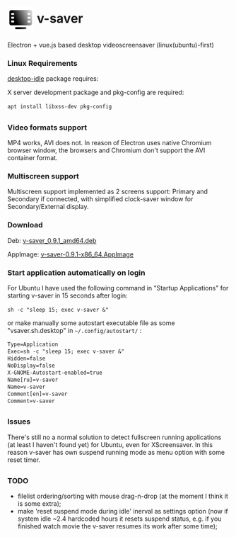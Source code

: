 # <img src="https://github.com/Nowalon/v-saver/blob/dev/assets/img/videoscreensaver-gradient-icon.png?raw=true" width="60px" align="center" alt="Electron API Demos icon">   v-saver

Electron + vue.js based desktop videoscreensaver (linux(ubuntu)-first)


### Linux Requirements

[desktop-idle](https://github.com/bithavoc/node-desktop-idle) package requires:

X server development package and pkg-config are required:

`apt install libxss-dev pkg-config`


##
###

### Video formats support

MP4 works, AVI does not. In reason of Electron uses native Chromium browser window, the browsers and Chromium don't support the AVI container format.

### Multiscreen support

Multiscreen support implemented as 2 screens support: Primary and Secondary if connected, with simplified clock-saver window for Secondary/External display.

### Download

Deb: [v-saver_0.9.1_amd64.deb](https://github.com/Nowalon/v-saver/raw/master/dist/v-saver_0.9.1_amd64.deb)

AppImage: [v-saver-0.9.1-x86_64.AppImage](https://github.com/Nowalon/v-saver/raw/master/dist/v-saver-0.9.1-x86_64.AppImage)


### Start application automatically on login

For Ubuntu I have used the following command in "Startup Applications" for starting v-saver in 15 seconds after login:

`sh -c "sleep 15; exec v-saver &"`

or make manually some autostart executable file as some "vsaver.sh.desktop" in `~/.config/autostart/` :

```[Desktop Entry]
Type=Application
Exec=sh -c "sleep 15; exec v-saver &"
Hidden=false
NoDisplay=false
X-GNOME-Autostart-enabled=true
Name[ru]=v-saver
Name=v-saver
Comment[en]=v-saver
Comment=v-saver
```


##

### Issues

There's still no a normal solution to detect fullscreen running applications (at least I haven't found yet) for Ubuntu, even for XScreensaver.
In this reason v-saver has own suspend running mode as menu option with some reset timer.

##

### TODO

* filelist ordering/sorting with mouse drag-n-drop (at the moment I think it is some extra);
* make 'reset suspend mode during idle' inerval as settings option (now if system idle ~2.4 hardcoded hours it resets suspend status, e.g. if you finished watch movie the v-saver resumes its work after some time);
